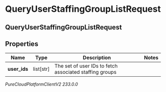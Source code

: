 # QueryUserStaffingGroupListRequest

## QueryUserStaffingGroupListRequest

## Properties

|Name | Type | Description | Notes|
|------------ | ------------- | ------------- | -------------|
| **user_ids** | list[str] | The set of user IDs to fetch associated staffing groups | |



_PureCloudPlatformClientV2 233.0.0_
